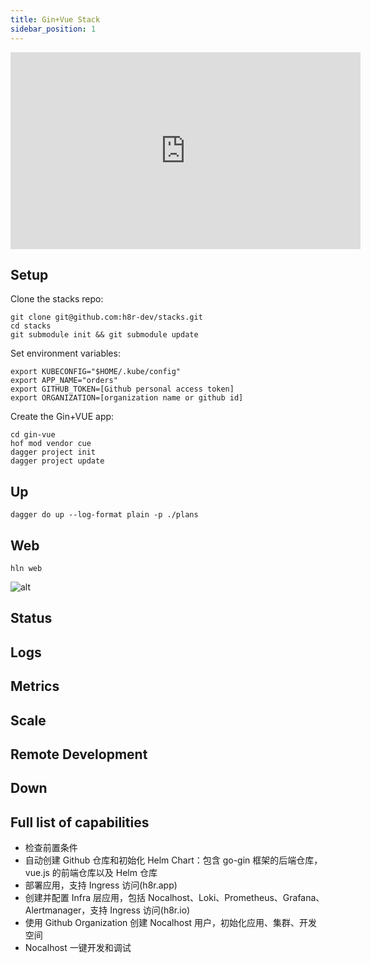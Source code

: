 ```yaml
---
title: Gin+Vue Stack
sidebar_position: 1
---
```


<iframe width="560" height="315" src="https://www.youtube.com/embed/eHcGZYJEqfk" title="YouTube video player" frameBorder="0" allow="accelerometer; autoplay; clipboard-write; encrypted-media; gyroscope; picture-in-picture" allowFullScreen></iframe>

## Setup

Clone the stacks repo:

```shell
git clone git@github.com:h8r-dev/stacks.git
cd stacks
git submodule init && git submodule update
```

Set environment variables:

```shell
export KUBECONFIG="$HOME/.kube/config"
export APP_NAME="orders"
export GITHUB_TOKEN=[Github personal access token]
export ORGANIZATION=[organization name or github id]
```

Create the Gin+VUE app:

```shell
cd gin-vue
hof mod vendor cue
dagger project init
dagger project update
```

## Up

```shell
dagger do up --log-format plain -p ./plans
```

## Web

```shell
hln web
```

![alt](/img/docs/ginvue-app-web.png)

## Status

## Logs

## Metrics

## Scale

## Remote Development

## Down

## Full list of capabilities

- 检查前置条件
- 自动创建 Github 仓库和初始化 Helm Chart：包含 go-gin 框架的后端仓库，vue.js 的前端仓库以及 Helm 仓库
- 部署应用，支持 Ingress 访问(h8r.app)
- 创建并配置 Infra 层应用，包括 Nocalhost、Loki、Prometheus、Grafana、Alertmanager，支持 Ingress 访问(h8r.io)
- 使用 Github Organization 创建 Nocalhost 用户，初始化应用、集群、开发空间
- Nocalhost 一键开发和调试
